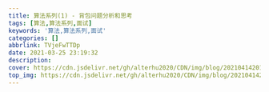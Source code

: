 ```yaml
---
title: 算法系列(1) - 背包问题分析和思考
tags: [算法,算法系列,面试]
keywords: '算法,算法系列,面试'
categories: []
abbrlink: TVjeFwTTDp
date: 2021-03-25 23:19:32
description:
cover: https://cdn.jsdelivr.net/gh/alterhu2020/CDN/img/blog/20210414201841.jpg
top_img: https://cdn.jsdelivr.net/gh/alterhu2020/CDN/img/blog/20210414201841.jpg
---
```






